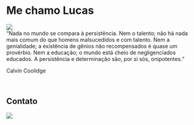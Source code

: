 # Me chamo Lucas 

<div>
  <img src="https://camo.githubusercontent.com/decbeb6b907f7b287f11f73d2d0baa3ce59b470e5c24c0e380b1dd518b656fe4/68747470733a2f2f726561646d652d747970696e672d7376672e6865726f6b756170702e636f6d3f73697a653d3330266475726174696f6e3d3430303026636f6c6f723d3431414446422663656e7465723d66616c736f267643656e7465723d66616c736f2677696474683d363530266865696768743d3930266c696e65733d57656c636f6d652b746f2b6d792b70726f66696c652b6f6e2b4769746875623b49276d2b612b7765622b646576656c6f706d656e742b73747564656e74">
  <br>
  <q>Nada no mundo se compara à persistência. Nem o talento; não há nada mais comum do que homens malsucedidos e com talento. Nem a genialidade; a existência de gênios não recompensados é quase um provérbio. Nem a educação; o mundo está cheio de negligenciados educados. A persistência e determinação são, por si sós, onipotentes.</div></q>

Calvin Coolidge
</div>
<br>

## Contato

<a href="https://www.linkedin.com/in/lucasfelipe-s/" target="_blank"><img src="https://img.shields.io/badge/-LinkedIn-%230077B5?style=for-the-badge&logo=linkedin&logoColor=white" target="_blank"></a> 

